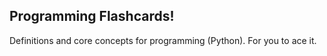 ## Programming Flashcards!

Definitions and core concepts for programming (Python). For you to ace it.
